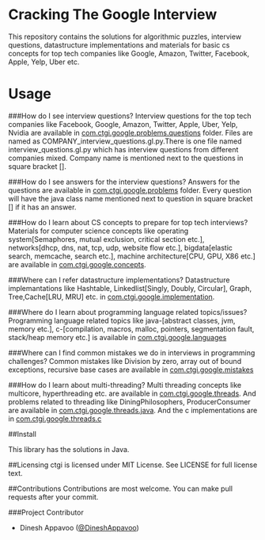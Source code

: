 Cracking The Google Interview
=============================

This repository contains the solutions for algorithmic puzzles, interview questions, datastructure implementations and materials for basic cs concepts  for top tech companies like Google, Amazon, Twitter, Facebook, Apple, Yelp, Uber etc.

Usage
=====
###How do I see interview questions?
Interview questions for the top tech companies like Facebook, Google, Amazon, Twitter, Apple, Uber, Yelp, Nvidia are available in [com.ctgi.google.problems.questions](https://github.com/dineshappavoo/ctgi/tree/master/src/com/ctgi/google/problems/questions) folder. Files are named as COMPANY_interview_questions.gl.py.There is one file named interview_questions.gl.py which has interview questions from different companies mixed. Company name is mentioned next to the questions in square bracket [].

###How do I see answers for the interview questions?
Answers for the questions are available in [com.ctgi.google.problems](https://github.com/dineshappavoo/ctgi/tree/master/src/com/ctgi/google/problems/) folder. Every question will have the java class name mentioned next to question in square bracket [] if it has an answer.

###How do I learn about CS concepts to prepare  for top tech interviews?
Materials for computer science concepts like operating system[Semaphores, mutual exclusion, critical section etc.], networks[dhcp, dns, nat, tcp, udp, website flow etc.], bigdata[elastic search, memcache, search etc.], machine architecture[CPU, GPU, X86 etc.] are available in [com.ctgi.google.concepts](https://github.com/dineshappavoo/ctgi/tree/master/src/com/ctgi/google/concepts).

###Where can I refer datastructure implementations?
Datastructure implemantations like Hashtable, Linkedlist[Singly, Doubly, Circular], Graph, Tree,Cache[LRU, MRU] etc. in [com.ctgi.google.implementation](https://github.com/dineshappavoo/ctgi/tree/master/src/com/ctgi/google/implementation).

###Where do I learn about programming language related topics/issues?
Programming language related topics like java-[abstract classes, jvm, memory etc.], c-[compilation, macros, malloc, pointers, segmentation fault, stack/heap memory etc.] is available in [com.ctgi.google.languages](https://github.com/dineshappavoo/ctgi/tree/master/src/com/ctgi/google/languages)

###Where can I find common mistakes we do in interviews in programming challenges?
Common mistakes like Division by zero, array out of bound exceptions, recursive base cases are available in [com.ctgi.google.mistakes](https://github.com/dineshappavoo/ctgi/tree/master/src/com/ctgi/google/mistakes)

###How do I learn about multi-threading?
Multi threading concepts like multicore, hyperthreading etc. are available in [com.ctgi.google.threads](https://github.com/dineshappavoo/ctgi/tree/master/src/com/ctgi/google/threads). And problems related to threading like DiningPhilosophers, ProducerConsumer are available in [com.ctgi.google.threads.java](https://github.com/dineshappavoo/ctgi/tree/master/src/com/ctgi/google/threads/java). And the c implementations are in [com.ctgi.google.threads.c](https://github.com/dineshappavoo/ctgi/tree/master/src/com/ctgi/google/threads/c)

##Install

This library has the solutions in Java.

##Licensing
ctgi is licensed under MIT License. See LICENSE for full license text.

##Contributions
Contributions are most welcome. You can make pull requests after your commit.
  
###Project Contributor

* Dinesh Appavoo ([@DineshAppavoo](http://utdallas.edu/~dxa132330))
